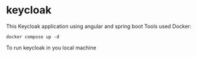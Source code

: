 # keycloak
This Keycloak application using angular and spring boot
Tools used Docker:

```docker compose up -d```

To run keycloak in you local machine
